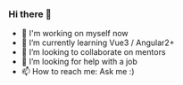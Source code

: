 ### Hi there 👋


- 🔭 I'm working on myself now
- 🌱 I’m currently learning Vue3 / Angular2+
- 👯 I’m looking to collaborate on mentors
- 🤔 I’m looking for help with a job
- 📫 How to reach me: Ask me :)


